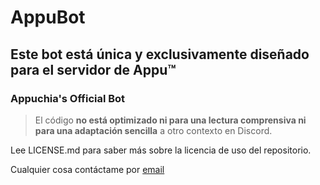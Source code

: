 # AppuBot
## Este bot está única y exclusivamente diseñado para el servidor de Appu™
### Appuchia's Official Bot
>El código **no está optimizado ni para una lectura comprensiva ni para una adaptación sencilla** a otro contexto en Discord.

Lee LICENSE.md para saber más sobre la licencia de uso del repositorio.

Cualquier cosa contáctame por [email](mailto:fernandez.fer.pabloff@gmail.com)
